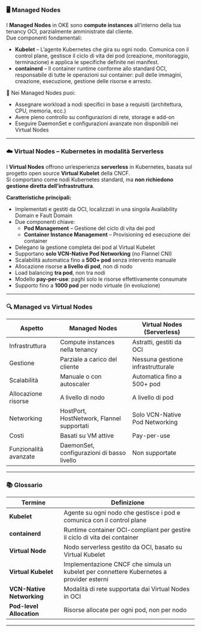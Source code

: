 ### 🖥️ Managed Nodes

I **Managed Nodes** in OKE sono **compute instances** all’interno della tua tenancy OCI, parzialmente amministrate dal cliente.  
Due componenti fondamentali:

- **Kubelet** – L’agente Kubernetes che gira su ogni nodo. Comunica con il control plane, gestisce il ciclo di vita dei pod (creazione, monitoraggio, terminazione) e applica le specifiche definite nei manifest.
- **containerd** – Il container runtime conforme allo standard OCI, responsabile di tutte le operazioni sui container: pull delle immagini, creazione, esecuzione, gestione delle risorse e arresto.

📌 Nei Managed Nodes puoi:

- Assegnare workload a nodi specifici in base a requisiti (architettura, CPU, memoria, ecc.)
- Avere pieno controllo su configurazioni di rete, storage e add-on
- Eseguire DaemonSet e configurazioni avanzate non disponibili nei Virtual Nodes

---

### ☁️ Virtual Nodes – Kubernetes in modalità Serverless

I **Virtual Nodes** offrono un’esperienza **serverless** in Kubernetes, basata sul progetto open source **Virtual Kubelet** della CNCF.  
Si comportano come nodi Kubernetes standard, ma **non richiedono gestione diretta dell’infrastruttura**.

**Caratteristiche principali:**

- Implementati e gestiti da OCI, localizzati in una singola Availability Domain e Fault Domain
- Due componenti chiave:
    - **Pod Management** – Gestione del ciclo di vita dei pod
    - **Container Instance Management** – Provisioning ed esecuzione dei container
- Delegano la gestione completa dei pod al Virtual Kubelet
- Supportano **solo VCN-Native Pod Networking** (no Flannel CNI)
- Scalabilità automatica fino a **500+ pod** senza intervento manuale
- Allocazione risorse **a livello di pod**, non di nodo
- Load balancing **tra pod**, non tra nodi
- Modello **pay-per-use**: paghi solo le risorse effettivamente consumate
- Supporto fino a **1000 pod** per nodo virtuale (in evoluzione)

---

### 🔍 Managed vs Virtual Nodes

|Aspetto|Managed Nodes|Virtual Nodes (Serverless)|
|---|---|---|
|Infrastruttura|Compute instances nella tenancy|Astratti, gestiti da OCI|
|Gestione|Parziale a carico del cliente|Nessuna gestione infrastrutturale|
|Scalabilità|Manuale o con autoscaler|Automatica fino a 500+ pod|
|Allocazione risorse|A livello di nodo|A livello di pod|
|Networking|HostPort, HostNetwork, Flannel supportati|Solo VCN-Native Pod Networking|
|Costi|Basati su VM attive|Pay-per-use|
|Funzionalità avanzate|DaemonSet, configurazioni di basso livello|Non supportate|

---

### 📚 Glossario

|Termine|Definizione|
|---|---|
|**Kubelet**|Agente su ogni nodo che gestisce i pod e comunica con il control plane|
|**containerd**|Runtime container OCI-compliant per gestire il ciclo di vita dei container|
|**Virtual Node**|Nodo serverless gestito da OCI, basato su Virtual Kubelet|
|**Virtual Kubelet**|Implementazione CNCF che simula un kubelet per connettere Kubernetes a provider esterni|
|**VCN-Native Networking**|Modalità di rete supportata dai Virtual Nodes in OCI|
|**Pod-level Allocation**|Risorse allocate per ogni pod, non per nodo|

---
